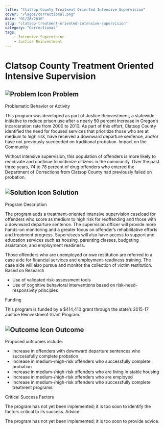 ```yaml
---
title: "Clatsop County Treatment Oriented Intensive Supervision"
cover: "/logos/correctional.png"
date: "01/28/2016"
slug: "clatsop-treatment-oriented-intensive-supervision"
category: "Correctional"
tags:
    - Intensive Supervision
    - Justice Reinvestment
---
```


# Clatsop County Treatment Oriented Intensive Supervision

## ![Problem Icon](https://github.com/google/material-design-icons/raw/master/alert/1x_web/ic_error_outline_black_48dp.png "Problem") Problem
Problematic Behavior or Activity

This program was developed as part of Justice Reinvestment, a statewide initiative to reduce prison use after a nearly 50 percent increase in Oregon’s incarceration rate from 2000 to 2010. As part of this effort, Clatsop County identified the need for focused services that prioritize those who are at medium to high risk, have received a downward departure sentence, and/or have not previously succeeded on traditional probation.
Impact on the Community

Without intensive supervision, this population of offenders is more likely to recidivate and continue to victimize citizens in the community. Over the past three years, 74 to 78 percent of drug offenders who entered the Department of Corrections from Clatsop County had previously failed on probation.
## ![Solution Icon](https://github.com/google/material-design-icons/raw/master/action/1x_web/ic_lightbulb_outline_black_48dp.png "Solution") Solution
Program Description

The program adds a treatment-oriented intensive supervision caseload for offenders who score as medium to high risk for reoffending and those with a downward departure sentence. The supervision officer will provide more hands-on monitoring and a greater focus on offender’s rehabilitative efforts and treatment progress. Supervisees will also have access to support and education services such as housing, parenting classes, budgeting assistance, and employment readiness.

Those offenders who are unemployed or owe restitution are referred to a case aide for financial services and employment-readiness training. The case aide will also pursue and monitor the collection of victim restitution.
Based on Research

   - Use of validated risk-assessment tools
   - Use of cognitive behavioral interventions based on risk-need-responsivity principles

Funding

This program is funded by a $414,410 grant through the state’s 2015-17 Justice Reinvestment Grant Program.
## ![Outcome Icon](https://github.com/google/material-design-icons/raw/master/action/1x_web/ic_view_list_black_48dp.png "Outcome") Outcome
Proposed outcomes include:

   - Increase in offenders with downward departure sentences who successfully complete probation
   - Increase in medium-/high-risk offenders who successfully complete probation
   - Increase in medium-/high-risk offenders who are living in stable housing
   - Increase in medium-/high-risk offenders who are employed
   - Increase in medium-/high-risk offenders who successfully complete treatment programs

Critical Success Factors

The program has not yet been implemented; it is too soon to identify the factors critical to its success.
Advice

The program has not yet been implemented; it is too soon to provide advice.